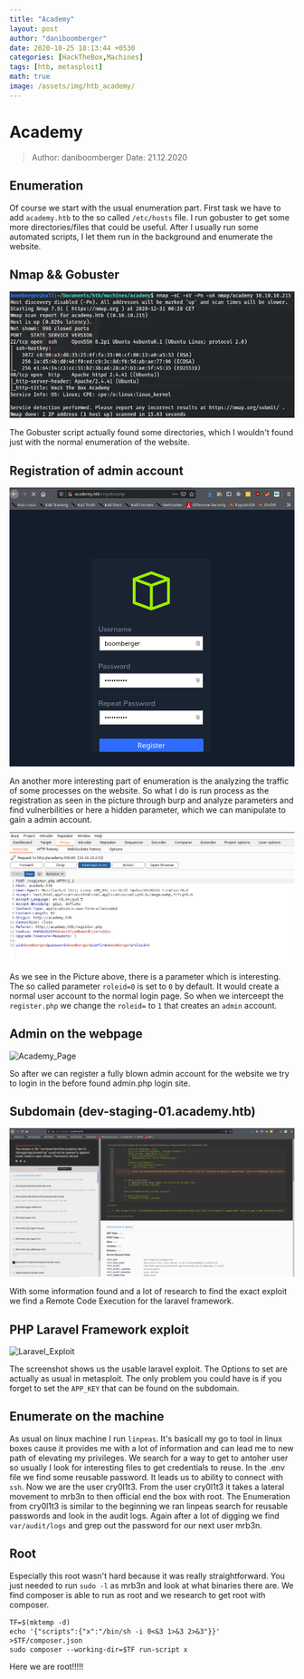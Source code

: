 ```yaml
---
title: "Academy"
layout: post
author: "daniboomberger"
date: 2020-10-25 18:13:44 +0530
categories: [HackTheBox,Machines]
tags: [htb, metasploit]
math: true
image: /assets/img/htb_academy/
---
```

 
# Academy
> Author: daniboomberger
> Date: 21.12.2020

## Enumeration
Of course we start with the usual enumeration part.
First task we have to add `academy.htb` to the so called `/etc/hosts` file.
I run gobuster to get some more directories/files that could be useful.
After I usually run some automated scripts, I let them run in the background and enumerate the website.

## Nmap && Gobuster

![Nmap](/assets/img/htb_academy/nmap.png)

The Gobuster script actually found some directories, which I wouldn't found just with the normal enumeration of the website.

## Registration of admin account

![Registration](/assets/img/htb_academy/registration.png)

An another more interesting part of enumeration is the analyzing the traffic of some processes on the website. So what I do is run process as the registration as seen in the picture through burp and analyze parameters and find vulnerbilities or here a hidden parameter, which we can manipulate to gain a admin account.

![Registration_Burp](/assets/img/htb_academy/registration_burp.png)

As we see in the Picture above, there is a parameter which is interesting. The so called parameter `roleid=0` is set to `0` by default. It would create a normal user account to the normal login page. So when we interceept the `register.php` we change the `roleid=` to `1` that creates an `admin` account.

## Admin on the webpage

![Academy_Page](/asset/img/htb_academy/academy_page.png)

So after we can register a fully blown admin account for the website we try to login in the before found admin.php login site.

## Subdomain (dev-staging-01.academy.htb)

![Dev-Staging-01](/assets/img/htb_academy/subdomain.png)

With some information found and a lot of research to find the exact exploit we find a Remote Code Execution for the laravel framework.

## PHP Laravel Framework exploit

![Laravel_Exploit](/assets/img/htb_academy/laravel_exploit)

The screenshot shows us the usable laravel exploit. The Options to set are actually as usual in metasploit. The only problem you could have is if you forget to set the `APP_KEY` that can be found on the subdomain. 

## Enumerate on the machine

As usual on linux machine I run `linpeas`. It's basicall my go to tool in linux boxes cause it provides me with a lot of information and can lead me to new path of elevating my privileges. We search for a way to get to antoher user so usually I look for interesting files to get credentials to reuse.
In the .env file we find some reusable password. It leads us to ability to connect with `ssh`. Now we are the user cry0l1t3.
From the user cry0l1t3 it takes a lateral movement to mrb3n to then official end the box with root. The Enumeration from cry0l1t3 is similar to the beginning we ran linpeas search for reusable passwords and look in the audit logs.
Again after a lot of digging we find `var/audit/logs` and grep out the password for our next user mrb3n.

## Root

Especially this root wasn't hard because it was really straightforward. You just needed to run `sudo -l` as mrb3n and look at what binaries there are. We find composer is able to run as root and we research to get root with composer.

```
TF=$(mktemp -d)
echo '{"scripts":{"x":"/bin/sh -i 0<&3 1>&3 2>&3"}}' >$TF/composer.json
sudo composer --working-dir=$TF run-script x
```

Here we are root!!!!!

